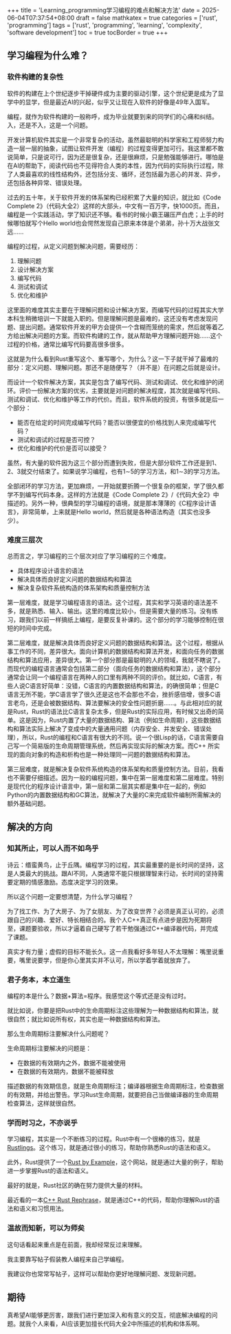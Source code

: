 +++
title = 'Learning_programming学习编程的难点和解决方法'
date = 2025-06-04T07:37:54+08:00
draft = false
mathkatex = true
categories = ['rust', 'programming']
tags = ['rust', 'programming', 'learning', 'complexity', 'software development']
toc = true
tocBorder = true
+++

## 学习编程为什么难？

### 软件构建的复杂性

软件的构建在上个世纪逐步干掉硬件成为主要的驱动引擎，这个世纪更是成为了显学中的显学，但是最近AI的兴起，似乎又让现在入软件的好像是49年入国军。

编程，就作为软件构建的一般称呼，成为毕业就要到来的同学们的心痛和纠结。入，还是不入，这是一个问题。

开发计算机软件其实是一个非常复杂的活动，虽然最聪明的科学家和工程师努力构造一层一层的抽象，试图让软件开发（编程）的过程变得更加可行。我这里都不敢说简单，只是说可行，因为还是很复杂，还是很麻烦，只是勉强能够进行。哪怕是在AI的帮助下，阅读代码也不见得符合人类的本性，因为代码的实际执行过程，除了人类最喜欢的线性结构外，还包括分支、循环，还包括最为恶心的并发、异步，还包括各种异常、错误处理。

过去的五十年，关于软件开发的体系架构已经积累了大量的知识，就比如《Code Complete 2》（代码大全2）这样的大部头，中文有一百万字，快1000页。而且，编程是一个实践活动，学了知识还不够。看书的时候小霸王碾压严白虎；上手的时候哪怕就写个Hello world也会愕然发现自己原来本体是个弟弟，孙十万大战张文远……

编程的过程，从定义问题到解决问题，需要经历：

1. 理解问题
2. 设计解决方案
3. 编写代码
4. 测试和调试
5. 优化和维护

这里面的难度其实主要在于理解问题和设计解决方案，而编写代码的过程其实大学本科生稍微培训一下就能入职的。但是理解问题是最难的，这还没有考虑发现问题、提出问题。通常软件开发的甲方会提供一个含糊而笼统的需求，然后就等着乙方给出解决问题的方案。而软件构建的工作，就从帮助甲方理解问题开始……这个过程的价格，通常比编写代码要高很多很多。

这就是为什么看到Rust重写这个、重写哪个，为什么？这一下子就干掉了最难的部分：定义问题、理解问题。那还不是随便写？（并不是）在问题之后就是设计。

而设计一个软件解决方案，其实是包含了编写代码、测试和调试、优化和维护的闭环。评价一份解决方案的优劣，主要就是对问题的解决程度，其次就是编写代码、测试和调试、优化和维护等工作的代价。而且，软件系统的投资，有很多就是后一个部分：

- 能否在给定的时间完成编写代码？能否以很便宜的价格找到人来完成编写代码？
- 测试和调试的过程是否可控？
- 优化和维护的代价是否可以接受？

虽然，有大量的软件因为这三个部分而遭到失败，但是大部分软件工作还是到1、2、3就交付结束了。如果说学习编程，也有1$\sim$5的学习方法，和1$\sim$3的学习方法。

全部闭环的学习方法，更加麻烦，一开始就要折腾一个很复杂的框架，学了很久都学不到编写代码本身。这样的方法就是《Code Complete 2》/《代码大全2》中描述的。另外一种，很典型的学习编程的语境，就是那本薄薄的《C程序设计语言》，非常简单，上来就是Hello world，然后就是各种语法构造（其实也没多少）。

### 难度三层次

总而言之，学习编程的三个层次对应了学习编程的三个难度。

- 具体程序设计语言的语法
- 解决具体而良好定义问题的数据结构和算法
- 解决复杂软件系统构造的体系架构和质量控制方法

第一层难度，就是学习编程语言的语法。这个过程，其实和学习英语的语法差不多，就是熟悉、输入、输出。这里的难度比较小，但是需要大量的练习。没有练习，跟我们以前一样搞纸上编程，是要反复补课的。这个部分的学习能够控制在很短的时间中完成。

第二层难度，就是解决具体而良好定义问题的数据结构和算法。这个过程，根据从事工作的不同，差异很大。面向计算机的数据结构和算法开发，和面向任务的数据结构和算法应用，差异很大。第一个部分那是最聪明的人的领域，我就不瞎说了。而现代的编程语言通常会包括第二部分（面向任务的数据结构和算法），这个部分通常会让同一个编程语言在两种人的口里有两种不同的评价。就比如，C语言，有些人说C语言好简单：没错，C语言的内置数据结构和算法，的确很简单；但是C语言无所不能，学C语言学了很久还是这也不会那也不会，挫折感倍增，很多C语言老鸟，还是会被数据结构、算法要解决的安全性问题折磨……。与此相对应的就是Rust，Rust的语法比C语言复杂太多，但是Rust的实际应用，有时候又出奇的简单。这是因为，Rust内置了大量的数据结构、算法（例如生命周期），这些数据结构和算法实际上解决了变成中的大量通用问题（内存安全、并发安全、错误处理），所以，Rust的编程和C语言有很大的不同。说一个很Lisp的话，C语言需要自己写一个简易版的生命周期管理系统，然后再实现实际的解决方案。而C++
所实现的面向对象的构造和析构也是一种处理同一问题的数据结构和算法。

第三层难度，就是解决复杂软件系统构造的体系架构和质量控制方法。目前，我看也不需要仔细描述。因为一般的编程问题，集中在第一层难度和第二层难度。特别是现代化的程序设计语言中，第一层和第二层其实都是集中在一起的，例如Python的内置数据结构和GC算法，就解决了大量的C来完成软件编制所需解决的额外基础问题。

## 解决的方向

### 知其所止，可以人而不如鸟乎

诗云：缗蛮黄鸟，止于丘隅。编程学习的过程，其实最重要的是长时间的坚持，这是人类最大的挑战。跟AI不同，人类通常不能只根据理智来行动，长时间的坚持需要定期的情感激励。态度决定学习的效果。

所以这个问题一定要想清楚，为什么学习编程？

为了找工作、为了大房子、为了女朋友、为了改变世界？必须是真正认可的，必须跟自己的兴趣、爱好、特长相结合的。我个人C++真正有点进步是因为死期将至，课题要验收，所以才逼着自己硬写了若干勉强通过C++编译器代码，并完成了课题。

真实才有力量；虚假的目标不能长久。这一点我看好多年轻人不太理解：嘴里说重要，嘴里说要学，但是你心里其实并不认可，所以学着学着就放弃了。

### 君子务本，本立道生

编程的本是什么？数据+算法=程序。我感觉这个等式还是没有过时。

就比如说，你要是把Rust中的生命周期标注这些理解为一种数据结构和算法，就很自然；就比如说所有权，其实也是一种数据结构和算法。

那么生命周期标注要解决什么问题呢？

生命周期标注要解决的问题是：

- 在数据的有效期内之外，数据不能被使用
- 在数据的有效期内，数据不能被释放

描述数据的有效期信息，就是生命周期标注；编译器根据生命周期标注，检查数据的有效期，并给出警告。学习Rust生命周期，就要把自己当做编译器的生命周期检查算法，这样就很自然。

### 学而时习之，不亦说乎

学习编程，其实是一个不断练习的过程。Rust中有一个很棒的练习，就是[Rustlings](https://github.com/rust-lang/rustlings)。这个练习，就是通过很小的练习，帮助你熟悉Rust的语法和语义。

此外，Rust提供了一个[Rust by Example](https://doc.rust-lang.org/stable/rust-by-example/)，这个网站，就是通过大量的例子，帮助进一步掌握Rust的语法和语义。

最好的就是，Rust社区的确在努力提供大量的材料。

最近看的一本[C++ Rust Rephrase](https://cel.cs.brown.edu/crp/)，就是通过C++的代码，帮助你理解Rust的语法和语义和习惯用法。

### 温故而知新，可以为师矣

这句话看起来重点是在前面，我却经常反过来理解。

我主要靠写帖子假装教人编程来自己学编程。

我建议你也常常写帖子，这样可以帮助你更好地理解问题、发现新问题。

## 期待

真希望AI能够更厉害，跟我们进行更加深入和有意义的交互，彻底解决编程的问题。就我个人来看，AI应该更加擅长代码大全2中所描述的机构和体系啊。
